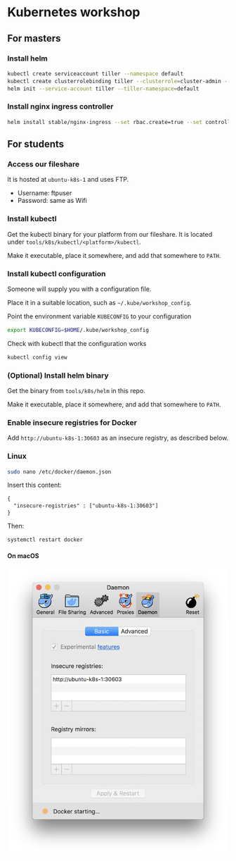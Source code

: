 # Kubernetes workshop

## For masters

### Install helm

```bash
kubectl create serviceaccount tiller --namespace default
kubectl create clusterrolebinding tiller --clusterrole=cluster-admin --serviceaccount=default:tiller
helm init --service-account tiller --tiller-namespace=default
```

### Install nginx ingress controller

```bash
helm install stable/nginx-ingress --set rbac.create=true --set controller.service.type=ClusterIP --tiller-namespace=default
```

## For students

### Access our fileshare

It is hosted at `ubuntu-k8s-1` and uses FTP.

- Username: ftpuser
- Password: same as Wifi

### Install kubectl

Get the kubectl binary for your platform from our fileshare. It is located under `tools/k8s/kubectl/<platform>/kubectl`.

Make it executable, place it somewhere, and add that somewhere to `PATH`.

### Install kubectl configuration

Someone will supply you with a configuration file.

Place it in a suitable location, such as `~/.kube/workshop_config`.

Point the environment variable `KUBECONFIG` to your configuration

```bash
export KUBECONFIG=$HOME/.kube/workshop_config
```

Check with kubectl that the configuration works

```bash
kubectl config view
```

### (Optional) Install helm binary

Get the binary from `tools/k8s/helm` in this repo.

Make it executable, place it somewhere, and add that somewhere to `PATH`.

### Enable insecure registries for Docker

Add `http://ubuntu-k8s-1:30603` as an insecure registry, as described below.

### Linux

```bash
sudo nano /etc/docker/daemon.json
```

Insert this content:

```
{
  "insecure-registries" : ["ubuntu-k8s-1:30603"]
}
```

Then:

```bash
systemctl restart docker
```

#### On macOS

![hello](img/docker_insecure_registry_mac.png)
